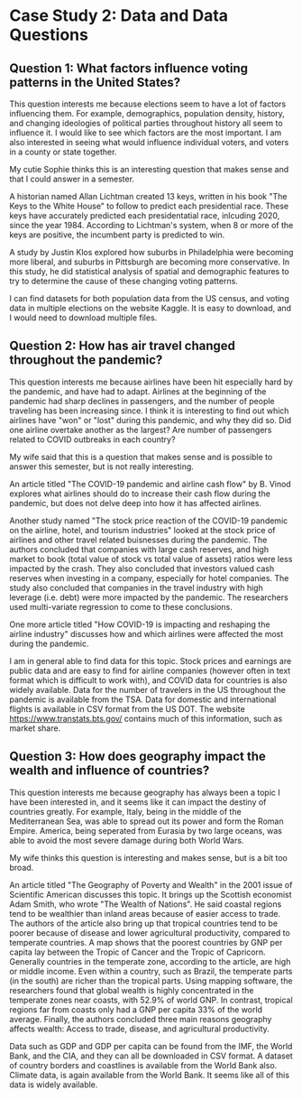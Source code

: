 # Case Study 2: Data and Data Questions

## Question 1: What factors influence voting patterns in the United States?

This question interests me because elections seem to have a lot of factors influencing them. For example, demographics, population density, history, and changing ideologies of political parties throughout history all seem to influence it. I would like to see which factors are the most important. I am also interested in seeing what would influence individual voters, and voters in a county or state together.

My cutie Sophie thinks this is an interesting question that makes sense and that I could answer in a semester.

A historian named Allan Lichtman created 13 keys, written in his book "The Keys to the White House" to follow to predict each presidential race. These keys have accurately predicted each presidentatial race, inlcuding 2020, since the year 1984. According to Lichtman's system, when 8 or more of the keys are positive, the incumbent party is predicted to win.

A study by Justin Klos explored how suburbs in Philadelphia were becoming more liberal, and suburbs in Pittsburgh are becoming more conservative. In this study, he did statistical analysis of spatial and demographic features to try to determine the cause of these changing voting patterns.

I can find datasets for both population data from the US census, and voting data in multiple elections on the website Kaggle. It is easy to download, and I would need to download multiple files.

## Question 2: How has air travel changed throughout the pandemic?

This question interests me because airlines have been hit especially hard by the pandemic, and have had to adapt. Airlines at the beginning of the pandemic had sharp declines in passengers, and the number of people traveling has been increasing since. I think it is interesting to find out which airlines have "won" or "lost" during this pandemic, and why they did so. Did one airline overtake another as the largest? Are number of passengers related to COVID outbreaks in each country?

My wife said that this is a question that makes sense and is possible to answer this semester, but is not really interesting.

An article titled "The COVID-19 pandemic and airline cash flow" by B. Vinod explores what airlines should do to increase their cash flow during the pandemic, but does not delve deep into how it has affected airlines.

Another study named "The stock price reaction of the COVID-19 pandemic on the airline, hotel, and tourism industries" looked at the stock price of airlines and other travel related buisnesses during the pandemic. The authors concluded that companies with large cash reserves, and high market to book (total value of stock vs total value of assets) ratios were less impacted by the crash. They also concluded that investors valued cash reserves when investing in a company, especially for hotel companies. The study also concluded that companies in the travel industry with high leverage (i.e. debt) were more impacted by the pandemic. The researchers used multi-variate regression to come to these conclusions.

One more article titled "How COVID-19 is impacting and reshaping the airline industry" discusses how and which airlines were affected the most during the pandemic.

I am in general able to find data for this topic. Stock prices and earnings are public data and are easy to find for airline companies (however often in text format which is difficult to work with), and COVID data for countries is also widely available. Data for the number of travelers in the US throughout the pandemic is available from the TSA. Data for domestic and international flights is available in CSV format from the US DOT. The website https://www.transtats.bts.gov/ contains much of this information, such as market share.

## Question 3: How does geography impact the wealth and influence of countries?

This question interests me because geography has always been a topic I have been interested in, and it seems like it can impact the destiny of countries greatly. For example, Italy, being in the middle of the Mediterranean Sea, was able to spread out its power and form the Roman Empire. America, being seperated from Eurasia by two large oceans, was able to avoid the most severe damage during both World Wars.

My wife thinks this question is interesting and makes sense, but is a bit too broad.

An article titled "The Geography of Poverty and Wealth" in the 2001 issue of Scientific American discusses this topic. It brings up the Scottish economist Adam Smith, who wrote "The Wealth of Nations". He said coastal regions tend to be wealthier than inland areas because of easier access to trade. The authors of the article also bring up that tropical countries tend to be poorer because of disease and lower agricultural productivity, compared to temperate countries. A map shows that the poorest countries by GNP per capita lay between the Tropic of Cancer and the Tropic of Capricorn. Generally countries in the temperate zone, according to the article, are high or middle income. Even within a country, such as Brazil, the temperate parts (in the south) are richer than the tropical parts. Using mapping software, the researchers found that global wealth is highly concentrated in the temperate zones near coasts, with 52.9% of world GNP. In contrast, tropical regions far from coasts only had a GNP per capita 33% of the world average. Finally, the authors concluded three main reasons geography affects wealth: Access to trade, disease, and agricultural productivity.

Data such as GDP and GDP per capita can be found from the IMF, the World Bank, and the CIA, and they can all be downloaded in CSV format. A dataset of country borders and coastlines is available from the World Bank also. Climate data, is again available from the World Bank. It seems like all of this data is widely available.